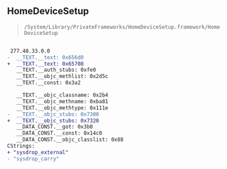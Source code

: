## HomeDeviceSetup

> `/System/Library/PrivateFrameworks/HomeDeviceSetup.framework/HomeDeviceSetup`

```diff

 277.40.33.0.0
-  __TEXT.__text: 0x656d0
+  __TEXT.__text: 0x65708
   __TEXT.__auth_stubs: 0xfe0
   __TEXT.__objc_methlist: 0x2d5c
   __TEXT.__const: 0x3a2

   __TEXT.__objc_classname: 0x2b4
   __TEXT.__objc_methname: 0xba81
   __TEXT.__objc_methtype: 0x111e
-  __TEXT.__objc_stubs: 0x7300
+  __TEXT.__objc_stubs: 0x7320
   __DATA_CONST.__got: 0x3b0
   __DATA_CONST.__const: 0x14c0
   __DATA_CONST.__objc_classlist: 0x88
CStrings:
+ "sysdrop_external"
- "sysdrop_carry"

```
